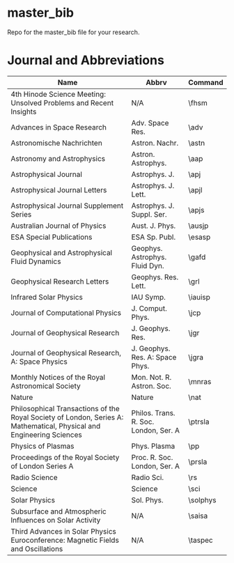 # master_bib
Repo for the master_bib file for your research. 

# Journal and Abbreviations
| Name | Abbrv | Command |
| ---- | ----- | ------- |
| 4th Hinode Science Meeting: Unsolved Problems and Recent Insights | N/A | \fhsm |
| Advances in Space Research | Adv. Space Res. | \adv |
| Astronomische Nachrichten | Astron. Nachr. | \astn | 
| Astronomy and Astrophysics | Astron. Astrophys. | \aap |
| Astrophysical Journal | Astrophys. J. | \apj |
| Astrophysical Journal Letters | Astrophys. J. Lett. | \apjl |
| Astrophysical Journal Supplement Series | Astrophys. J. Suppl. Ser. | \apjs |
| Australian Journal of Physics | Aust. J. Phys. | \ausjp |
| ESA Special Publications | ESA Sp. Publ. | \esasp | 
| Geophysical and Astrophysical Fluid Dynamics | Geophys. Astrophys. Fluid Dyn. | \gafd |
| Geophysical Research Letters | Geophys. Res. Lett. | \grl |
| Infrared Solar Physics | IAU Symp. | \iauisp | 
| Journal of Computational Physics | J. Comput. Phys. | \jcp |
| Journal of Geophysical Research | J. Geophys. Res. | \jgr |
| Journal of Geophysical Research, A: Space Physics | J. Geophys. Res. A: Space Phys. | \jgra | 
| Monthly Notices of the Royal Astronomical Society | Mon. Not. R. Astron. Soc. | \mnras |
| Nature | Nature | \nat |
| Philosophical Transactions of the Royal Society of London, Series A: Mathematical, Physical and Engineering Sciences | Philos. Trans. R. Soc. London, Ser. A | \ptrsla |
| Physics of Plasmas | Phys. Plasma | \pp | 
| Proceedings of the Royal Society of London Series A | Proc. R. Soc. London, Ser. A | \prsla |
| Radio Science | Radio Sci. | \rs |
| Science | Science | \sci |
| Solar Physics | Sol. Phys. | \solphys | 
| Subsurface and Atmospheric Influences on Solar Activity | N/A | \saisa |
| Third Advances in Solar Physics Euroconference: Magnetic Fields and Oscillations | N/A | \taspec |
